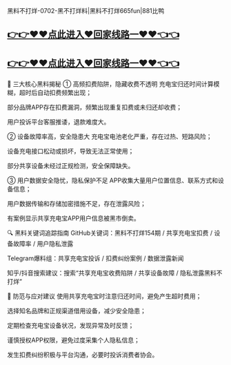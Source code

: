 黑料不打烊-0702-黑不打烊料|黑料不打烊665fun|881比鸭
## [👉👉♥♥点此进入♥回家线路一♥♥👈👈](https://unpkg.com/182-5run/index.html)
## [👉👉♥♥点此进入♥回家线路一♥♥👈👈](https://unpkg.com/182-9run/index.html)
🎯 三大核心黑料揭秘
① 高频扣费陷阱，隐藏收费不透明
充电宝归还时间计算模糊，超时后自动扣费频繁出现；

部分品牌APP存在扣费漏洞，频繁出现重复扣费或未归还却收费；

用户投诉平台客服推诿，退款难度大。

② 设备故障率高，安全隐患大
充电宝电池老化严重，存在过热、短路风险；

设备充电接口松动或损坏，导致无法正常使用；

部分共享设备未经过正规检测，安全保障缺失。

③ 用户数据安全隐忧，隐私保护不足
APP收集大量用户位置信息、联系方式和设备信息；

用户数据传输和存储加密措施不足，存在泄露风险；

有案例显示共享充电宝APP用户信息被黑市倒卖。

🔍 黑料关键词追踪指南
GitHub关键词：黑料不打烊154期 / 共享充电宝扣费 / 设备故障率 / 用户隐私泄露

Telegram爆料组：共享充电宝投诉 / 扣费纠纷案例 / 数据泄露新闻

知乎/抖音搜索建议：搜索“共享充电宝收费陷阱 / 共享设备故障 / 隐私泄露黑料不打烊”

🧠 防范与应对建议
使用共享充电宝时注意归还时间，避免产生超时费用；

选择知名品牌和正规渠道借用设备，减少安全隐患；

定期检查充电宝设备状况，发现异常及时反馈；

谨慎授权APP权限，避免过度采集个人隐私信息；

发生扣费纠纷积极与平台沟通，必要时投诉消费者协会。


